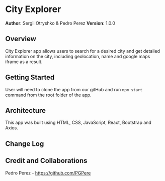 # City Explorer

**Author**: Sergii Otryshko & Pedro Perez
**Version**: 1.0.0

## Overview

City Explorer app allows users to search for a desired city and get detailed information on the city, including geolocation, name and google maps iframe as a result.

## Getting Started

User will need to clone the app from our gitHub and run `npm start` command from the root folder of the app.

## Architecture

This app was built using HTML, CSS, JavaScript, React, Bootstrap and Axios.

## Change Log

<!-- Use this area to document the iterative changes made to your application as each feature is successfully implemented. Use time stamps. Here's an example:

01-01-2001 4:59pm - Application now has a fully-functional express server, with a GET route for the location resource. -->

## Credit and Collaborations

Pedro Perez - https://github.com/PGPere
